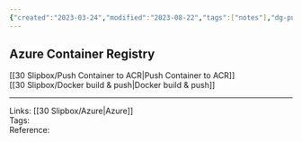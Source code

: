 ```yaml
---
{"created":"2023-03-24","modified":"2023-08-22","tags":["notes"],"dg-publish":true,"dg-path":"Azure Container Registry.md","permalink":"/azure-container-registry/","dgPassFrontmatter":true}
---
```



## Azure Container Registry

[[30 Slipbox/Push Container to ACR\|Push Container to ACR]]  
[[30 Slipbox/Docker build & push\|Docker build & push]]

---

Links: [[30 Slipbox/Azure\|Azure]]  
Tags:  
Reference:
